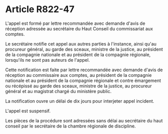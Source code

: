 # Article R822-47

L'appel est formé par lettre recommandée avec demande d'avis de réception adressée au secrétaire du Haut Conseil du commissariat aux comptes.

Le secrétaire notifie cet appel aux autres parties à l'instance, ainsi qu'au procureur général, au garde des sceaux, ministre de la justice, au président de la compagnie nationale et au président de la compagnie régionale, lorsqu'ils ne sont pas auteurs de l'appel.

Cette notification est faite par lettre recommandée avec demande d'avis de réception au commissaire aux comptes, au président de la compagnie nationale et au président de la compagnie régionale et contre émargement ou récépissé au garde des sceaux, ministre de la justice, au procureur général et au magistrat chargé du ministère public.

La notification ouvre un délai de dix jours pour interjeter appel incident.

L'appel est suspensif.

Les pièces de la procédure sont adressées sans délai au secrétaire du haut conseil par le secrétaire de la chambre régionale de discipline.
